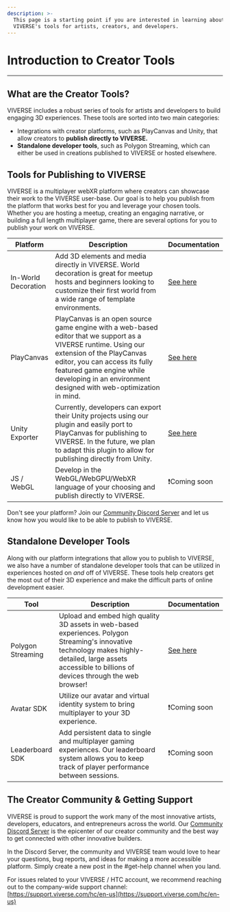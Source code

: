 ```yaml
---
description: >-
  This page is a starting point if you are interested in learning about
  VIVERSE's tools for artists, creators, and developers.
---
```


# Introduction to Creator Tools

***

## What are the Creator Tools?

VIVERSE includes a robust series of tools for artists and developers to build engaging 3D experiences. These tools are sorted into two main categories:

* Integrations with creator platforms, such as PlayCanvas and Unity, that allow creators to **publish directly to VIVERSE.**
* **Standalone developer tools**, such as Polygon Streaming, which can either be used in creations published to VIVERSE or hosted elsewhere.

## Tools for Publishing to VIVERSE

VIVERSE is a multiplayer webXR platform where creators can showcase their work to the VIVERSE user-base. Our goal is to help you publish from the platform that works best for you and leverage your chosen tools. Whether you are hosting a meetup, creating an engaging narrative, or building a full length multiplayer game, there are several options for you to publish your work on VIVERSE.

<table><thead><tr><th>Platform</th><th width="386">Description</th><th>Documentation</th></tr></thead><tbody><tr><td>In-World Decoration</td><td>Add 3D elements and media directly in VIVERSE. World decoration is great for meetup hosts and beginners looking to customize their first world from a wide range of template environments.</td><td><a href="world-decoration/edit-mode.md">See here</a></td></tr><tr><td>PlayCanvas</td><td>PlayCanvas is an open source game engine with a web-based editor that we support as a VIVERSE runtime. Using our extension of the PlayCanvas editor, you can access its fully featured game engine while developing in an environment designed with web-optimization in mind.</td><td><a href="playcanvas-sdk/playcanvas-extension-setup.md">See here</a></td></tr><tr><td>Unity Exporter</td><td>Currently, developers can export their Unity projects using our plugin and easily port to PlayCanvas for publishing to VIVERSE. In the future, we plan to adapt this plugin to allow for publishing directly from Unity.</td><td><a href="unity-sdk/porting-from-unity-to-playcanvas.md">See here</a></td></tr><tr><td>JS / WebGL</td><td>Develop in the WebGL/WebGPU/WebXR language of your choosing and publish directly to VIVERSE.</td><td><span data-gb-custom-inline data-tag="emoji" data-code="2757">❗</span>Coming soon</td></tr></tbody></table>

Don't see your platform? Join our [Community Discord Server](https://discord.gg/viversecreators) and let us know how you would like to be able to publish to VIVERSE.

## Standalone Developer Tools

Along with our platform integrations that allow you to publish to VIVERSE, we also have a number of standalone developer tools that can be utilized in experiences hosted on _and_ off of VIVERSE. These tools help creators get the most out of their 3D experience and make the difficult parts of online development easier.

<table><thead><tr><th>Tool</th><th width="386">Description</th><th>Documentation</th></tr></thead><tbody><tr><td>Polygon Streaming</td><td>Upload and embed high quality 3D assets in web-based experiences. Polygon Streaming's innovative technology makes highly-detailed, large assets accessible to billions of devices through the web browser!</td><td><a href="https://app.gitbook.com/o/SnIK7SeXTWk0ghDScPhF/s/Y3WbwobASVOf4RiqnLEI/">See here</a></td></tr><tr><td>Avatar SDK</td><td>Utilize our avatar and virtual identity system to bring multiplayer to your 3D experience.</td><td><span data-gb-custom-inline data-tag="emoji" data-code="2757">❗</span>Coming soon</td></tr><tr><td>Leaderboard SDK</td><td>Add persistent data to single and multiplayer gaming experiences. Our leaderboard system allows you to keep track of player performance between sessions.</td><td><span data-gb-custom-inline data-tag="emoji" data-code="2757">❗</span>Coming soon</td></tr></tbody></table>

## The Creator Community & Getting Support

VIVERSE is proud to support the work many of the most innovative artists, developers, educators, and entrepreneurs across the world. Our [Community Discord Server](https://discord.gg/viversecreators) is the epicenter of our creator community and the best way to get connected with other innovative builders.

In the Discord Server, the community and VIVERSE team would love to hear your questions, bug reports, and ideas for making a more accessible platform. Simply create a new post in the #get-help channel when you land.

For issues related to your VIVERSE / HTC account, we recommend reaching out to the company-wide support channel: [https://support.viverse.com/hc/en-us](https://support.viverse.com/hc/en-us)
